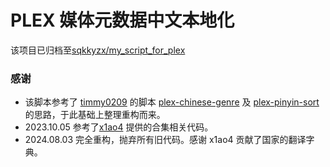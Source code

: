 # PLEX 媒体元数据中文本地化

该项目已归档至[sqkkyzx/my_script_for_plex](https://github.com/sqkkyzx/my_script_for_plex)

### 感谢

- 该脚本参考了 [timmy0209](https://github.com/timmy0209) 的脚本 [plex-chinese-genre](https://github.com/timmy0209/plex-chinese-genre) 及 [plex-pinyin-sort](https://github.com/timmy0209/plex-pinyin-sort) 的思路，于此基础上整理重构而来。
- 2023.10.05 参考了[x1ao4](https://github.com/x1ao4) 提供的合集相关代码。
- 2024.08.03 完全重构，抛弃所有旧代码。感谢 x1ao4 贡献了国家的翻译字典。
